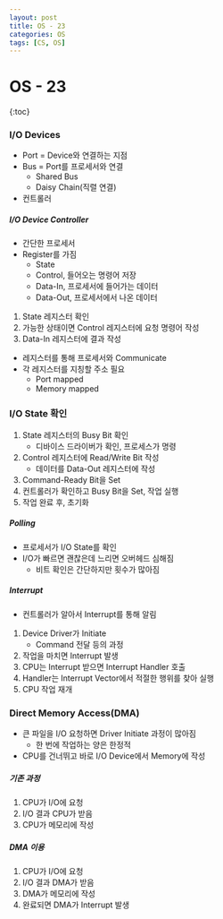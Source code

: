 ```yaml
---
layout: post
title: OS - 23
categories: OS
tags: [CS, OS]
---
```


# OS - 23

{:toc}

### I/O Devices

- Port = Device와 연결하는 지점
- Bus = Port를 프로세서와 연결
  - Shared Bus
  - Daisy Chain(직렬 연결)
- 컨트롤러

##### I/O Device Controller

- 간단한 프로세서
- Register를 가짐
  - State
  - Control, 들어오는 명령어 저장
  - Data-In, 프로세서에 들어가는 데이터
  - Data-Out, 프로세서에서 나온 데이터

1. State 레지스터 확인
2. 가능한 상태이면 Control 레지스터에 요청 명령어 작성
3. Data-In 레지스터에 결과 작성

- 레지스터를 통해 프로세서와 Communicate
- 각 레지스터를 지칭할 주소 필요
  - Port mapped
  - Memory mapped

### I/O State 확인

1. State 레지스터의 Busy Bit 확인
   - 디바이스 드라이버가 확인, 프로세스가 명령
2. Control 레지스터에 Read/Write Bit 작성
   - 데이터를 Data-Out 레지스터에 작성
3. Command-Ready Bit을 Set
4. 컨트롤러가 확인하고 Busy Bit을 Set, 작업 실행
5. 작업 완료 후, 초기화

##### Polling

- 프로세서가 I/O State를 확인
- I/O가 빠르면 괜찮은데 느리면 오버헤드 심해짐
  - 비트 확인은 간단하지만 횟수가 많아짐

##### Interrupt

- 컨트롤러가 알아서 Interrupt를 통해 알림

1. Device Driver가 Initiate
   - Command 전달 등의 과정
2. 작업을 마치면 Interrupt 발생
3. CPU는 Interrupt 받으면 Interrupt Handler 호출
4. Handler는 Interrupt Vector에서 적절한 행위를 찾아 실행
5. CPU 작업 재개

### Direct Memory Access(DMA)

- 큰 파일을 I/O 요청하면 Driver Initiate 과정이 많아짐
  - 한 번에 작업하는 양은 한정적
- CPU를 건너뛰고 바로 I/O Device에서 Memory에 작성

##### 기존 과정

1. CPU가 I/O에 요청
2. I/O 결과 CPU가 받음
3. CPU가 메모리에 작성

##### DMA 이용

1. CPU가 I/O에 요청
2. I/O 결과 DMA가 받음
3. DMA가 메모리에 작성
4. 완료되면 DMA가 Interrupt 발생
